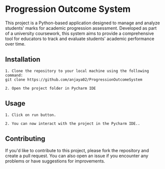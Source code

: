 
# Progression Outcome System



This project is a Python-based application designed to manage and analyze students' marks for academic progression assessment. Developed as part of a university coursework, this system aims to provide a comprehensive tool for educators to track and evaluate students' academic performance over time.

## Installation

    1. Clone the repository to your local machine using the following command:
    git clone https://github.com/anjaya02/ProgressionOutcomeSystem

    2. Open the project folder in Pycharm IDE

 

## Usage

    1. Click on run button.
    
    2. You can now interact with the project in the Pycharm IDE..

## Contributing

If you'd like to contribute to this project, please fork the repository and create a pull request. You can also open an issue if you encounter any problems or have suggestions for improvements.






